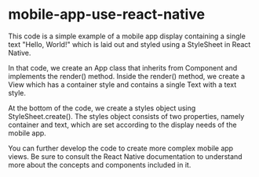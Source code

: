 # mobile-app-use-react-native

This code is a simple example of a mobile app display containing a single text "Hello, World!" which is laid out and styled using a StyleSheet in React Native.

In that code, we create an App class that inherits from Component and implements the render() method. Inside the render() method, we create a View which has a container style and contains a single Text with a text style.

At the bottom of the code, we create a styles object using StyleSheet.create(). The styles object consists of two properties, namely container and text, which are set according to the display needs of the mobile app.

You can further develop the code to create more complex mobile app views. Be sure to consult the React Native documentation to understand more about the concepts and components included in it.
